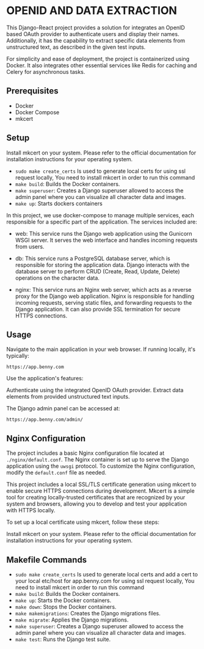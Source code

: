# OPENID AND DATA EXTRACTION

This Django-React project provides a solution for integrates an OpenID based OAuth provider to authenticate users and display their names. Additionally, it has the capability to extract specific data elements from unstructured text, as described in the given test inputs.

For simplicity and ease of deployment, the project is containerized using Docker. It also integrates other essential services like Redis for caching and Celery for asynchronous tasks.

## Prerequisites

- Docker
- Docker Compose
- mkcert

## Setup

Install mkcert on your system. Please refer to the official documentation for installation instructions for your operating system.

- `sudo make create_certs` Is used to generate local certs for using ssl request locally, You need to install mkcert in order to run this command
- `make build`: Builds the Docker containers.
- `make superuser`: Creates a Django superuser allowed to access the admin panel where you can visualize all character data and images.
- `make up`: Starts dockers containers

In this project, we use docker-compose to manage multiple services, each responsible for a specific part of the application. The services included are:

- web: This service runs the Django web application using the Gunicorn WSGI server. It serves the web interface and handles incoming requests from users.

- db: This service runs a PostgreSQL database server, which is responsible for storing the application data. Django interacts with the database server to perform CRUD (Create, Read, Update, Delete) operations on the character data.

- nginx: This service runs an Nginx web server, which acts as a reverse proxy for the Django web application. Nginx is responsible for handling incoming requests, serving static files, and forwarding requests to the Django application. It can also provide SSL termination for secure HTTPS connections.

## Usage

Navigate to the main application in your web browser. If running locally, it's typically:

`https://app.benny.com`

Use the application's features:

Authenticate using the integrated OpenID OAuth provider.
Extract data elements from provided unstructured text inputs.

The Django admin panel can be accessed at:

`https://app.benny.com/admin/`

## Nginx Configuration

The project includes a basic Nginx configuration file located at `./nginx/default.conf`. The Nginx container is set up to serve the Django application using the `uwsgi` protocol. To customize the Nginx configuration, modify the `default.conf` file as needed.

This project includes a local SSL/TLS certificate generation using mkcert to enable secure HTTPS connections during development. Mkcert is a simple tool for creating locally-trusted certificates that are recognized by your system and browsers, allowing you to develop and test your application with HTTPS locally.

To set up a local certificate using mkcert, follow these steps:

Install mkcert on your system. Please refer to the official documentation for installation instructions for your operating system.

## Makefile Commands

- `sudo make create_certs` Is used to generate local certs and add a cert to your local etc/host for app.benny.com for using ssl request locally, You need to install mkcert in order to run this command
- `make build`: Builds the Docker containers.
- `make up`: Starts the Docker containers.
- `make down`: Stops the Docker containers.
- `make makemigrations`: Creates the Django migrations files.
- `make migrate`: Applies the Django migrations.
- `make superuser`: Creates a Django superuser allowed to access the admin panel where you can visualize all character data and images.
- `make test`: Runs the Django test suite.
